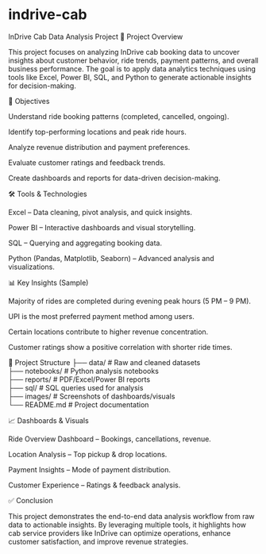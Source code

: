 # indrive-cab

InDrive Cab Data Analysis Project
📌 Project Overview

This project focuses on analyzing InDrive cab booking data to uncover insights about customer behavior, ride trends, payment patterns, and overall business performance. The goal is to apply data analytics techniques using tools like Excel, Power BI, SQL, and Python to generate actionable insights for decision-making.

🎯 Objectives

Understand ride booking patterns (completed, cancelled, ongoing).

Identify top-performing locations and peak ride hours.

Analyze revenue distribution and payment preferences.

Evaluate customer ratings and feedback trends.

Create dashboards and reports for data-driven decision-making.

🛠 Tools & Technologies

Excel – Data cleaning, pivot analysis, and quick insights.

Power BI – Interactive dashboards and visual storytelling.

SQL – Querying and aggregating booking data.

Python (Pandas, Matplotlib, Seaborn) – Advanced analysis and visualizations.

📊 Key Insights (Sample)

Majority of rides are completed during evening peak hours (5 PM – 9 PM).

UPI is the most preferred payment method among users.

Certain locations contribute to higher revenue concentration.

Customer ratings show a positive correlation with shorter ride times.

📂 Project Structure
├── data/                # Raw and cleaned datasets  
├── notebooks/           # Python analysis notebooks  
├── reports/             # PDF/Excel/Power BI reports  
├── sql/                 # SQL queries used for analysis  
├── images/              # Screenshots of dashboards/visuals  
└── README.md            # Project documentation  

📈 Dashboards & Visuals

Ride Overview Dashboard – Bookings, cancellations, revenue.

Location Analysis – Top pickup & drop locations.

Payment Insights – Mode of payment distribution.

Customer Experience – Ratings & feedback analysis.

✅ Conclusion

This project demonstrates the end-to-end data analysis workflow from raw data to actionable insights. By leveraging multiple tools, it highlights how cab service providers like InDrive can optimize operations, enhance customer satisfaction, and improve revenue strategies.
